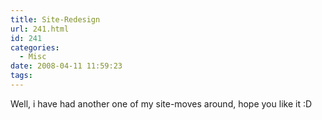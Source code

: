 ```yaml
---
title: Site-Redesign
url: 241.html
id: 241
categories:
  - Misc
date: 2008-04-11 11:59:23
tags:
---
```


Well, i have had another one of my site-moves around, hope you like it :D
